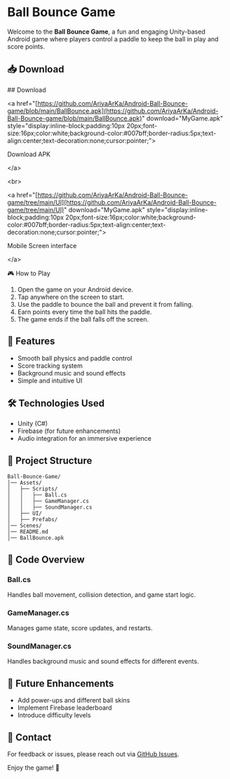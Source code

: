 # Ball Bounce Game

Welcome to the **Ball Bounce Game**, a fun and engaging Unity-based Android game where players control a paddle to keep the ball in play and score points.

## 📥 Download

\## Download



\<a href="[https://github.com/AriyaArKa/Android-Ball-Bounce-game/blob/main/BallBounce.apk](https://github.com/AriyaArKa/Android-Ball-Bounce-game/blob/main/BallBounce.apk)" download="MyGame.apk" style="display\:inline-block;padding:10px 20px;font-size:16px;color\:white;background-color:#007bff;border-radius:5px;text-align\:center;text-decoration\:none;cursor\:pointer;">

&#x20; Download APK

\</a>

\<br>

\<a href="[https://github.com/AriyaArKa/Android-Ball-Bounce-game/tree/main/UI](https://github.com/AriyaArKa/Android-Ball-Bounce-game/tree/main/UI)" download="MyGame.apk" style="display\:inline-block;padding:10px 20px;font-size:16px;color\:white;background-color:#007bff;border-radius:5px;text-align\:center;text-decoration\:none;cursor\:pointer;">

&#x20; Mobile Screen interface

\</a>

🎮 How to Play

1. Open the game on your Android device.
2. Tap anywhere on the screen to start.
3. Use the paddle to bounce the ball and prevent it from falling.
4. Earn points every time the ball hits the paddle.
5. The game ends if the ball falls off the screen.

## 🚀 Features

- Smooth ball physics and paddle control
- Score tracking system
- Background music and sound effects
- Simple and intuitive UI

## 🛠️ Technologies Used

- Unity (C#)
- Firebase (for future enhancements)
- Audio integration for an immersive experience

## 📂 Project Structure

```
Ball-Bounce-Game/
│── Assets/
│   ├── Scripts/
│   │   ├── Ball.cs
│   │   ├── GameManager.cs
│   │   ├── SoundManager.cs
│   ├── UI/
│   ├── Prefabs/
│── Scenes/
│── README.md
│── BallBounce.apk
```

## 📜 Code Overview

### Ball.cs

Handles ball movement, collision detection, and game start logic.

### GameManager.cs

Manages game state, score updates, and restarts.

### SoundManager.cs

Handles background music and sound effects for different events.

## 🔧 Future Enhancements

- Add power-ups and different ball skins
- Implement Firebase leaderboard
- Introduce difficulty levels

## 📩 Contact

For feedback or issues, please reach out via [GitHub Issues](https://github.com/AriyaArKa/Android-Ball-Bounce-game/issues).

Enjoy the game! 🎉

